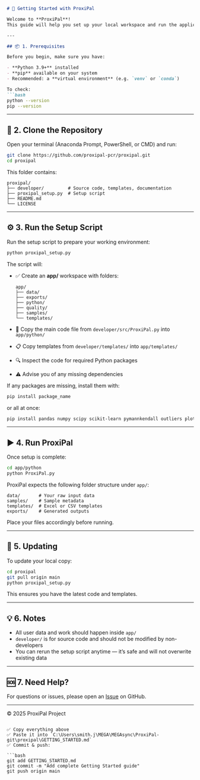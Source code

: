 ````markdown
# 🚀 Getting Started with ProxiPal

Welcome to **ProxiPal**!  
This guide will help you set up your local workspace and run the application for the first time.

---

## 📦 1. Prerequisites

Before you begin, make sure you have:

- **Python 3.9+** installed  
- **pip** available on your system  
- Recommended: a **virtual environment** (e.g. `venv` or `conda`)

To check:
```bash
python --version
pip --version
````

---

## 🧰 2. Clone the Repository

Open your terminal (Anaconda Prompt, PowerShell, or CMD) and run:

```bash
git clone https://github.com/proxipal-pcr/proxipal.git
cd proxipal
```

This folder contains:

```
proxipal/
├── developer/         # Source code, templates, documentation
├── proxipal_setup.py  # Setup script
├── README.md
└── LICENSE
```

---

## ⚙️ 3. Run the Setup Script

Run the setup script to prepare your working environment:

```bash
python proxipal_setup.py
```

The script will:

* ✅ Create an **app/** workspace with folders:

  ```
  app/
  ├── data/
  ├── exports/
  ├── python/
  ├── quality/
  ├── samples/
  └── templates/
  ```
* 📄 Copy the main code file from `developer/src/ProxiPal.py` into `app/python/`
* 📋 Copy templates from `developer/templates/` into `app/templates/`
* 🔍 Inspect the code for required Python packages
* ⚠️ Advise you of any missing dependencies

If any packages are missing, install them with:

```bash
pip install package_name
```

or all at once:

```bash
pip install pandas numpy scipy scikit-learn pymannkendall outliers plotly matplotlib seaborn rdmlpython
```

---

## ▶️ 4. Run ProxiPal

Once setup is complete:

```bash
cd app/python
python ProxiPal.py
```

ProxiPal expects the following folder structure under `app/`:

```
data/       # Your raw input data
samples/    # Sample metadata
templates/  # Excel or CSV templates
exports/    # Generated outputs
```

Place your files accordingly before running.

---

## 🧪 5. Updating

To update your local copy:

```bash
cd proxipal
git pull origin main
python proxipal_setup.py
```

This ensures you have the latest code and templates.

---

## 💡 6. Notes

* All user data and work should happen inside `app/`
* `developer/` is for source code and should not be modified by non-developers
* You can rerun the setup script anytime — it’s safe and will not overwrite existing data

---

## 🆘 7. Need Help?

For questions or issues, please open an [Issue](https://github.com/proxipal-pcr/proxipal/issues) on GitHub.

---

© 2025 ProxiPal Project

````

✅ Copy everything above  
✅ Paste it into `C:\Users\smith.j\MEGA\MEGAsync\ProxiPal-git\proxipal\GETTING_STARTED.md`  
✅ Commit & push:

```bash
git add GETTING_STARTED.md
git commit -m "Add complete Getting Started guide"
git push origin main
````
